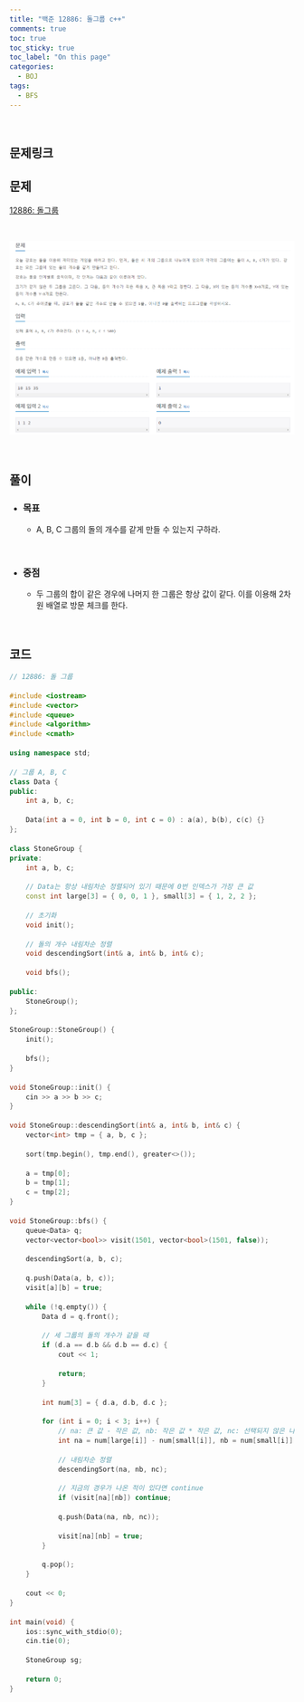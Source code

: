 ```yaml
---
title: "백준 12886: 돌그룹 c++"
comments: true
toc: true
toc_sticky: true
toc_label: "On this page"
categories:
  - BOJ
tags:
  - BFS
---
```


<br>

## **문제링크**

## 문제
[12886: 돌그룹](https://www.acmicpc.net/problem/12886)

<br>

![](https://github.com/ljh37694/ljh37694.github.io/blob/main/_captures/Baekjoon12886.PNG?raw=true)

<br>

## **풀이**
* ### **목표**
  * A, B, C 그룹의 돌의 개수를 같게 만들 수 있는지 구하라.

<br>

* ### **중점**
  * 두 그룹의 합이 같은 경우에 나머지 한 그룹은 항상 값이 같다. 이를 이용해 2차원 배열로 방문 체크를 한다.

<br>

## **코드**
``` c++
// 12886: 돌 그룹

#include <iostream>
#include <vector>
#include <queue>
#include <algorithm>
#include <cmath>

using namespace std;

// 그룹 A, B, C
class Data {
public:
	int a, b, c;

	Data(int a = 0, int b = 0, int c = 0) : a(a), b(b), c(c) {}
};

class StoneGroup {
private:
	int a, b, c;

    // Data는 항상 내림차순 정렬되어 있기 때문에 0번 인덱스가 가장 큰 값
	const int large[3] = { 0, 0, 1 }, small[3] = { 1, 2, 2 };

    // 초기화
	void init();

    // 돌의 개수 내림차순 정렬
	void descendingSort(int& a, int& b, int& c);

	void bfs();

public:
	StoneGroup();
};

StoneGroup::StoneGroup() {
	init();

	bfs();
}

void StoneGroup::init() {
	cin >> a >> b >> c;
}

void StoneGroup::descendingSort(int& a, int& b, int& c) {
	vector<int> tmp = { a, b, c };

	sort(tmp.begin(), tmp.end(), greater<>());

	a = tmp[0];
	b = tmp[1];
	c = tmp[2];
}

void StoneGroup::bfs() {
	queue<Data> q;
	vector<vector<bool>> visit(1501, vector<bool>(1501, false));

	descendingSort(a, b, c);

	q.push(Data(a, b, c));
	visit[a][b] = true;

	while (!q.empty()) {
		Data d = q.front();

        // 세 그룹의 돌의 개수가 같을 때
		if (d.a == d.b && d.b == d.c) {
			cout << 1;

			return;
		}

		int num[3] = { d.a, d.b, d.c };

		for (int i = 0; i < 3; i++) {
            // na: 큰 값 - 작은 값, nb: 작은 값 * 작은 값, nc: 선택되지 않은 나머지 값
			int na = num[large[i]] - num[small[i]], nb = num[small[i]] * 2, nc = num[abs(large[i] + small[i] - 3)];

            // 내림차순 정렬
			descendingSort(na, nb, nc);

            // 지금의 경우가 나온 적이 있다면 continue
			if (visit[na][nb]) continue;

			q.push(Data(na, nb, nc));

			visit[na][nb] = true;
		}

		q.pop();
	}

	cout << 0;
}

int main(void) {
	ios::sync_with_stdio(0);
	cin.tie(0);

	StoneGroup sg;

	return 0;
}
```